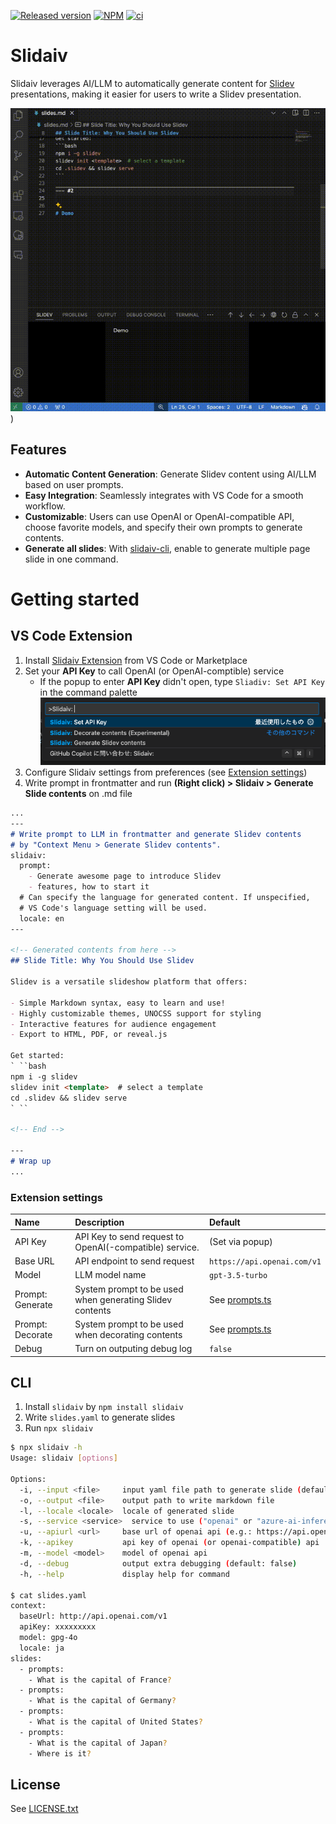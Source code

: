[![Released version](https://img.shields.io/visual-studio-marketplace/v/kaakaa.slidaiv?color=0078d7)](https://marketplace.visualstudio.com/items?itemName=kaakaa.slidaiv) [![NPM](https://img.shields.io/npm/v/slidaiv?color=cc3534)](https://www.npmjs.com/package/slidaiv) [![ci](https://github.com/kaakaa/slidaiv/actions/workflows/ci.yml/badge.svg)](https://github.com/kaakaa/slidaiv/actions/workflows/ci.yml)

# Slidaiv

Slidaiv leverages AI/LLM to automatically generate content for [Slidev](https://sli.dev/) presentations, making it easier for users to write a Slidev presentation.

[![Demo](https://raw.githubusercontent.com/kaakaa/slidaiv/master/resources/slidaiv-demo.gif)](https://github.com/kaakaa/slidaiv/blob/master/resources/slidaiv-demo.gif))

## Features

- **Automatic Content Generation**: Generate Slidev content using AI/LLM based on user prompts.
- **Easy Integration**: Seamlessly integrates with VS Code for a smooth workflow.
- **Customizable**: Users can use OpenAI or OpenAI-compatible API, choose favorite models, and specify their own prompts to generate contents.
- **Generate all slides**: With [slidaiv-cli](https://www.npmjs.com/package/slidaiv), enable to generate multiple page slide in one command. 

# Getting started

## VS Code Extension

1. Install [Slidaiv Extension](https://marketplace.visualstudio.com/items?itemName=kaakaa.slidaiv) from VS Code or Marketplace
2. Set your **API Key** to call OpenAI (or OpenAI-comptible) service
   * If the popup to enter **API Key** didn't open, type `Sliadiv: Set API Key` in the command palette  
     [![Demo](https://raw.githubusercontent.com/kaakaa/slidaiv/master/resources/slidaiv-vscode-set-api-key.png)](https://github.com/kaakaa/slidaiv/blob/master/resources/slidaiv-vscode-set-api-key.png)
3. Configure Slidaiv settings from preferences (see [Extension settings](#extension-settings))
4. Write prompt in frontmatter and run **(Right click) > Slidaiv > Generate Slide contents** on .md file

```md
...
---
# Write prompt to LLM in frontmatter and generate Slidev contents
# by "Context Menu > Generate Slidev contents".
slidaiv:
  prompt:
    - Generate awesome page to introduce Slidev
    - features, how to start it
  # Can specify the language for generated content. If unspecified,
  # VS Code's language setting will be used.
  locale: en
---

<!-- Generated contents from here -->
## Slide Title: Why You Should Use Slidev

Slidev is a versatile slideshow platform that offers:

- Simple Markdown syntax, easy to learn and use!
- Highly customizable themes, UNOCSS support for styling
- Interactive features for audience engagement
- Export to HTML, PDF, or reveal.js

Get started:
` ``bash
npm i -g slidev
slidev init <template>  # select a template
cd .slidev && slidev serve
` ``

<!-- End -->

---
# Wrap up
...
```

### Extension settings

| Name | Description | Default |
|:-|:-|:-|
| API Key | API Key to send request to OpenAI(-compatible) service. | (Set via popup) |
| Base URL | API endpoint to send request | `https://api.openai.com/v1` |
| Model | LLM model name | `gpt-3.5-turbo` |
| Prompt: Generate | System prompt to be used when generating Slidev contents | See [prompts.ts](https://github.com/kaakaa/slidaiv/blob/master/src/client/prompts.ts) |
| Prompt: Decorate | System prompt to be used when decorating contents | See [prompts.ts](https://github.com/kaakaa/slidaiv/blob/master/src/client/prompts.ts) |
| Debug | Turn on outputing debug log | `false` |

## CLI

1. Install `slidaiv` by `npm install slidaiv`
2. Write `slides.yaml` to generate slides
3. Run `npx slidaiv`

```bash
$ npx slidaiv -h
Usage: slidaiv [options]

Options:
  -i, --input <file>     input yaml file path to generate slide (default: "slides.yaml")
  -o, --output <file>    output path to write markdown file
  -l, --locale <locale>  locale of generated slide
  -s, --service <service>  service to use ("openai" or "azure-ai-inference") (default: "openai")
  -u, --apiurl <url>     base url of openai api (e.g.: https://api.openai.com/v1)
  -k, --apikey           api key of openai (or openai-compatible) api
  -m, --model <model>    model of openai api
  -d, --debug            output extra debugging (default: false)
  -h, --help             display help for command

$ cat slides.yaml
context:
  baseUrl: http://api.openai.com/v1
  apiKey: xxxxxxxxx
  model: gpg-4o
  locale: ja
slides:
  - prompts:
    - What is the capital of France?
  - prompts:
    - What is the capital of Germany?
  - prompts:
    - What is the capital of United States?
  - prompts:
    - What is the capital of Japan?
    - Where is it?
```

## License

See [LICENSE.txt](./LICENSE.txt)
